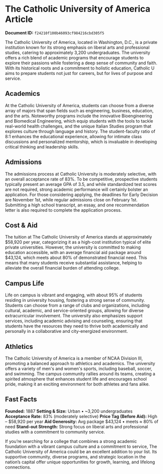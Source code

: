 # The Catholic University of America Article

**Document ID:** `f24210f100b46093cf984216cbd305f5`

The Catholic University of America, located in Washington, D.C., is a private institution known for its strong emphasis on liberal arts and professional studies, catering to approximately 3,200 undergraduates. The university offers a rich blend of academic programs that encourage students to explore their passions while fostering a deep sense of community and faith. With its historical roots and a commitment to holistic education, Catholic U aims to prepare students not just for careers, but for lives of purpose and service.

## Academics
At the Catholic University of America, students can choose from a diverse array of majors that span fields such as engineering, business, education, and the arts. Noteworthy programs include the innovative Bioengineering and Biomedical Engineering, which equip students with the tools to tackle real-world health challenges, and the unique Italian Studies program that explores culture through language and history. The student-faculty ratio of 8:1 enhances the educational experience, allowing for intimate class discussions and personalized mentorship, which is invaluable in developing critical thinking and leadership skills.

## Admissions
The admissions process at Catholic University is moderately selective, with an overall acceptance rate of 83%. To be competitive, prospective students typically present an average GPA of 3.5, and while standardized test scores are not required, strong academic performance will certainly bolster an application. For those considering applying, the deadlines for Early Decision are November 1st, while regular admissions close on February 1st. Submitting a high school transcript, an essay, and one recommendation letter is also required to complete the application process.

## Cost & Aid
The tuition at The Catholic University of America stands at approximately $58,920 per year, categorizing it as a high-cost institution typical of elite private universities. However, the university is committed to making education accessible, with an average financial aid package around $43,124, which meets about 80% of demonstrated financial need. This means that many students receive substantial assistance, helping to alleviate the overall financial burden of attending college.

## Campus Life
Life on campus is vibrant and engaging, with about 95% of students residing in university housing, fostering a strong sense of community. Students can choose from a range of clubs and organizations, including cultural, academic, and service-oriented groups, allowing for diverse extracurricular involvement. The university also emphasizes support services, including academic advising and counseling, ensuring that students have the resources they need to thrive both academically and personally in a collaborative and city-energized environment.

## Athletics
The Catholic University of America is a member of NCAA Division III, promoting a balanced approach to athletics and academics. The university offers a variety of men's and women's sports, including baseball, soccer, and swimming. The campus community rallies around its teams, creating a spirited atmosphere that enhances student life and encourages school pride, making it an exciting environment for both athletes and fans alike.

## Fast Facts
**Founded:** 1887
**Setting & Size:** Urban • ~3,200 undergraduates
**Acceptance Rate:** 83% (moderately selective)
**Price Tag (Before Aid):** High – $58,920 per year
**Aid Generosity:** Avg package $43,124 • meets ≈ 80% of need
**Stand-out Strength:** Strong focus on liberal arts and professional studies with a commitment to community service.

If you’re searching for a college that combines a strong academic foundation with a vibrant campus culture and a commitment to service, The Catholic University of America could be an excellent addition to your list. Its supportive community, diverse programs, and strategic location in the nation’s capital offer unique opportunities for growth, learning, and lifelong connections.
